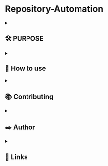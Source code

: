 
# Repository-Automation

<!-- --- DEPLOYMENT STATUS CODE ---

Deployment Status: [![Deploy to Heroku](https://github.com/hassanaftab93/REPO-NAME/actions/workflows/main.yml/badge.svg?branch=main)](https://github.com/hassanaftab93/REPO-NAME/actions/workflows/main.yml)

-->
<!-- --- FORMAT OF MARK DOWN WITH COLLAPSIBLE MENU ---
<details>
  <summary>
    <h2>
      
    </h2>
  </summary>

</details>
-->
<!---------------------------------------- SECTION DIVIDER ---------------------------------------->
<details>
  <summary>
    <h2>
      🛠 PURPOSE
    </h2>
  </summary>

  This comes out of an irritation I faced personally, when I was first learning to code - setting up my local repo and syncing with Github
</details>

<!---------------------------------------- SECTION DIVIDER ---------------------------------------->
<details>
  <summary>
    <h2>
      📑 How to use
    </h2>
  </summary>

  Download the Script
  ```bash
    https://github.com/hassanaftab93/Repository-Automation/blob/main/script.sh
  ```
  Make the script executable
  ```bash
    chmod +x script.sh
  ```
  Run the script
  ```bash
    sh script.sh
  ```
  If You have already created your PERSONAL ACCESS TOKEN in GitHub then Enter it in the prompt when the script requests it. Otherwise, Create your PERSONAL ACCESS TOKEN and then Enter it
  ```bash
    https://github.com/settings/tokens
  ```
  Script will ask you to enter a Link for a Template Repo of your choice, Enter the link. Otherwise, Press Enter without any Input
  ```bash
    https://github.com/user/publicTemplateRepository
  ```
  Enter Repo Name Without spaces
  ```bash
    test-Repo
  ```
  Enter Repository Description
  ```bash
    This is a sample repo description.
  ```
  Enter your GitHub Username
  ```bash
    octocat / user-dev
  ```
  Enter the Directory of your Projects Folder
  ```bash
    /D/Folder/Projects
  ```
  The Script will now Make a Repo Folder inside the Projects Folder directory that you passed in, as well as Remotely Make a new Repository using REPO_NAME,DESCRIPTION that you passed in.
  
</details>

<!---------------------------------------- SECTION DIVIDER ---------------------------------------->
<details>
  <summary>
    <h2>
      📚 Contributing
    </h2>
  </summary>

  Click here to learn more about: [Contributions](./docs/CONTRIBUTING.md)
</details>

<!---------------------------------------- SECTION DIVIDER ---------------------------------------->
<details>
  <summary>
    <h2>
      ✒️ Author
    </h2>
  </summary>

  <!--
  Add More Contributors/Authors here using the following line of code:
  - [@username](https://www.github.com/username)
  -->

  - [@hassanaftab93](https://www.github.com/hassanaftab93)

</details>

<!---------------------------------------- SECTION DIVIDER ---------------------------------------->
<details>
  <summary>
    <h2>
      🔗 Links
    </h2>
  </summary>

<!--

  Add your links here in the table below:
  Remove my Table and use your own links.

  |Type|Link|
  |:--:|:--:|
  |Portfolio| PORTFOLIO_LINK_HERE |
  |LinkedIn| LINKEDIN_LINK_HERE |

-->

  |Type|Link|
  |:--:|:--:|
  | Portfolio | [![portfolio](https://img.shields.io/badge/my_portfolio-000?style=for-the-badge&logo=ko-fi&logoColor=white)](https://linktr.ee/hassanaftab) |
  | LinkedIn | [![linkedin](https://img.shields.io/badge/linkedin-0A66C2?style=for-the-badge&logo=linkedin&logoColor=white)](https://www.linkedin.com/in/hassanaftab93/) |
</details>

<!---------------------------------------- SECTION DIVIDER ---------------------------------------->

